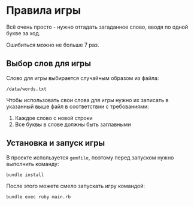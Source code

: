 # Правила игры

Всё очень просто - нужно отгадать загаданное слово, вводя по одной букве за ход.

Ошибиться можно не больше 7 раз.

## Выбор слов для игры

Слово для игры выбирается случайным образом из файла:

```
/data/words.txt
```

Чтобы использовать свои слова для игры нужно их записать в указанный выше файл в соответствии с требованиями:
  1. Каждое слово с новой строки
  2. Все буквы в слове должны быть заглавными

## Установка и запуск игры

В проекте используется `gemfile`, поэтому перед запуском нужно выполнить команду:

```
bundle install
```

После этого можете смело запускать игру командой:

```
bundle exec ruby main.rb
```
